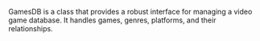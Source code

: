 GamesDB is a class that provides a robust interface for managing a video game database. It handles games, genres, platforms, and their relationships.
